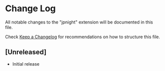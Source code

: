# Change Log

All notable changes to the "jpnight" extension will be documented in this file.

Check [Keep a Changelog](http://keepachangelog.com/) for recommendations on how to structure this file.

## [Unreleased]

- Initial release
